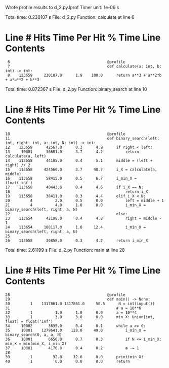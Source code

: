 Wrote profile results to d_2.py.lprof
Timer unit: 1e-06 s

Total time: 0.230107 s
File: d_2.py
Function: calculate at line 6

Line #      Hits         Time  Per Hit   % Time  Line Contents
==============================================================
     6                                           @profile
     7                                           def calculate(a: int, b: int) -> int:
     8    123659     230107.0      1.9    100.0      return a**3 + a**2*b + a*b**2 + b**3

Total time: 0.872367 s
File: d_2.py
Function: binary_search at line 10

Line #      Hits         Time  Per Hit   % Time  Line Contents
==============================================================
    10                                           @profile
    11                                           def binary_search(left: int, right: int, a: int, N: int) -> int:
    12    123659      42567.0      0.3      4.9      if right < left:
    13     10001      36601.0      3.7      4.2          return calculate(a, left)
    14    113658      44185.0      0.4      5.1      middle = (left + right) // 2
    15    113658     424566.0      3.7     48.7      i_X = calculate(a, middle)
    16    113658      58415.0      0.5      6.7      i_min_X = float('inf')
    17    113658      40443.0      0.4      4.6      if i_X == N:
    18                                                   return i_X
    19    113658      38411.0      0.3      4.4      elif i_X < N:
    20         4          2.0      0.5      0.0          left = middle + 1
    21         4          4.0      1.0      0.0          i_min_X = binary_search(left, right, a, N)
    22                                               else:
    23    113654      42198.0      0.4      4.8          right = middle - 1
    24    113654     108117.0      1.0     12.4          i_min_X = binary_search(left, right, a, N)
    25                                           
    26    113658      36858.0      0.3      4.2      return i_min_X

Total time: 2.61199 s
File: d_2.py
Function: main at line 28

Line #      Hits         Time  Per Hit   % Time  Line Contents
==============================================================
    28                                           @profile
    29                                           def main() -> None:
    30         1    1317861.0 1317861.0     50.5      N = int(input())
    31                                               # a = 10**6
    32         1          1.0      1.0      0.0      a = 10**4
    33         1          3.0      3.0      0.0      min_X: Union[int, float] = float('inf')
    34     10002       3635.0      0.4      0.1      while a >= 0:
    35     10001    1279641.0    128.0     49.0          i_min_X = binary_search(0, a, a, N)
    36     10001       6650.0      0.7      0.3          if N <= i_min_X: min_X = min(min_X, i_min_X)
    37     10001       4170.0      0.4      0.2          a -= 1
    38                                           
    39         1         32.0     32.0      0.0      print(min_X)
    40         1          0.0      0.0      0.0      return
